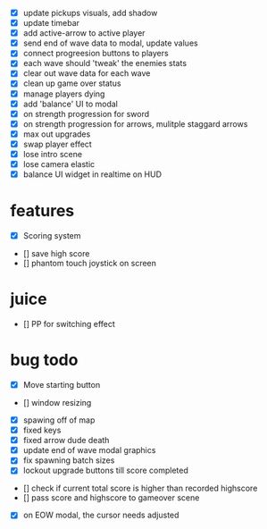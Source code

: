 - [x] update pickups visuals, add shadow
- [x] update timebar
- [x] add active-arrow to active player
- [x] send end of wave data to modal, update values
- [x] connect progreesion buttons to players
- [x] each wave should 'tweak' the enemies stats
- [x] clear out wave data for each wave
- [x] clean up game over status
- [x] manage players dying
- [x] add 'balance' UI to modal
- [x] on strength progression for sword
- [x] on strength progression for arrows, mulitple staggard arrows
- [x] max out upgrades
- [x] swap player effect
- [x] lose intro scene
- [x] lose camera elastic
- [x] balance UI widget in realtime on HUD

# features

- [x] Scoring system
- [] save high score
- [] phantom touch joystick on screen

# juice

- [] PP for switching effect

# bug todo

- [x] Move starting button
- [] window resizing
- [x] spawing off of map
- [x] fixed keys
- [x] fixed arrow dude death
- [x] update end of wave modal graphics
- [x] fix spawning batch sizes
- [x] lockout upgrade buttons till score completed
- [] check if current total score is higher than recorded highscore
- [] pass score and highscore to gameover scene
- [x] on EOW modal, the cursor needs adjusted
